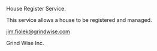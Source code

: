 House Register Service.

This service allows a house to be registered and managed.

jim.fiolek@grindwise.com

Grind Wise Inc.
